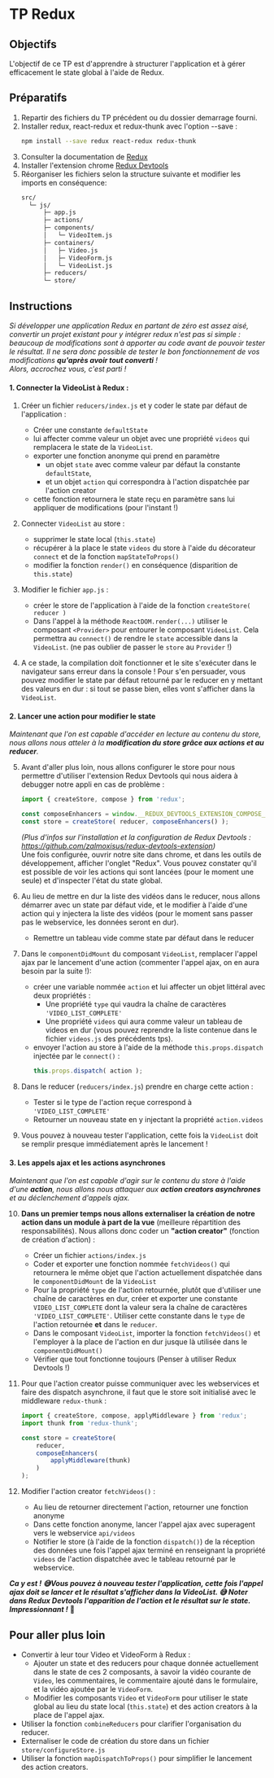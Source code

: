 # TP Redux

## Objectifs

L'objectif de ce TP est d'apprendre à structurer l'application et à gérer efficacement le state global à l'aide de Redux.

## Préparatifs
1. Repartir des fichiers du TP précédent ou du dossier demarrage fourni.
1. Installer redux, react-redux et redux-thunk avec l'option --save :
	```bash
	npm install --save redux react-redux redux-thunk
	```
1. Consulter la documentation de [Redux](http://redux.js.org/#documentation)
1. Installer l'extension chrome [Redux Devtools](https://chrome.google.com/webstore/detail/redux-devtools/lmhkpmbekcpmknklioeibfkpmmfibljd)
1. Réorganiser les fichiers selon la structure suivante et modifier les imports en conséquence:
	```bash
	src/
	  └─ js/
	      ├─ app.js
	      ├─ actions/
	      ├─ components/
	      │   └─ VideoItem.js
	      ├─ containers/
	      │   ├─ Video.js
	      │   ├─ VideoForm.js
	      │   └─ VideoList.js
	      ├─ reducers/
	      └─ store/
	```

## Instructions
*Si développer une application Redux en partant de zéro est assez aisé, convertir un projet existant pour y intégrer redux n'est pas si simple : beaucoup de modifications sont à apporter au code avant de pouvoir tester le résultat. Il ne sera donc possible de tester le bon fonctionnement de vos modifications **qu'après avoir tout converti** ! <br>Alors, accrochez vous, c'est parti !*

#### 1. Connecter la VideoList à Redux :

1. Créer un fichier `reducers/index.js` et y coder le state par défaut de l'application :
	+ Créer une constante `defaultState`
	+ lui affecter comme valeur un objet avec une propriété `videos` qui remplacera le state de la `VideoList`.
	+ exporter une fonction anonyme qui prend en paramètre
		* un objet `state` avec comme valeur par défaut la constante `defaultState`,
		* et un objet `action` qui correspondra à l'action dispatchée par l'action creator
	+ cette fonction retournera le state reçu en paramètre sans lui appliquer de modifications (pour l'instant !)

2. Connecter `VideoList` au store :
	+ supprimer le state local (`this.state`)
	+ récupérer à la place le state `videos` du store à l'aide du décorateur `connect` et de la fonction `mapStateToProps()`
	+ modifier la fonction `render()` en conséquence (disparition de `this.state`)

3. Modifier le fichier `app.js` :
	+ créer le store de l'application à l'aide de la fonction `createStore( reducer )`
	+ Dans l'appel à la méthode `ReactDOM.render(...)` utiliser le composant `<Provider>` pour entourer le composant `VideoList`. Cela permettra au `connect()` de rendre le `state` accessible dans la `VideoList`. (ne pas oublier de passer le `store` au `Provider` !)

4. A ce stade, la compilation doit fonctionner et le site s'exécuter dans le navigateur sans erreur dans la console ! Pour s'en persuader, vous pouvez modifier le state par défaut retourné par le reducer en y mettant des valeurs en dur : si tout se passe bien, elles vont s'afficher dans la `VideoList`.

#### 2. Lancer une action pour modifier le state
*Maintenant que l'on est capable d'accéder en lecture au contenu du store, nous allons nous atteler à la **modification du store grâce aux actions et au reducer**.*

5. Avant d'aller plus loin, nous allons configurer le store pour nous permettre d'utiliser l'extension Redux Devtools qui nous aidera à debugger notre appli en cas de problème :
	```js
	import { createStore, compose } from 'redux';

	const composeEnhancers = window.__REDUX_DEVTOOLS_EXTENSION_COMPOSE__ || compose;
	const store = createStore( reducer, composeEnhancers() );
	```
	*(Plus d'infos sur l'installation et la configuration de Redux Devtools : https://github.com/zalmoxisus/redux-devtools-extension)*<br>
	Une fois configurée, ouvrir notre site dans chrome, et dans les outils de développement, afficher l'onglet "Redux". Vous pouvez constater qu'il est possible de voir les actions qui sont lancées (pour le moment une seule) et d'inspecter l'état du state global.

6. Au lieu de mettre en dur la liste des vidéos dans le reducer, nous allons démarrer avec un state par défaut vide, et le modifier à l'aide d'une action qui y injectera la liste des vidéos (pour le moment sans passer pas le webservice, les données seront en dur). <br>
	+ Remettre un tableau vide comme state par défaut dans le reducer

7. Dans le `componentDidMount` du composant `VideoList`, remplacer l'appel ajax par le lancement d'une action (commenter l'appel ajax, on en aura besoin par la suite !):
	+ créer une variable nommée `action` et lui affecter un objet littéral avec deux propriétés :
		* Une propriété `type` qui vaudra la chaîne de caractères `'VIDEO_LIST_COMPLETE'`
		* Une propriété `videos` qui aura comme valeur un tableau de videos en dur (vous pouvez reprendre la liste contenue dans le fichier `videos.js` des précédents tps).
	+ envoyer l'action au store à l'aide de la méthode `this.props.dispatch` injectée par le `connect()` :
  		```js
		this.props.dispatch( action );
		```

8. Dans le reducer (`reducers/index.js`) prendre en charge cette action :
	+ Tester si le type de l'action reçue correspond à `'VIDEO_LIST_COMPLETE'`
	+ Retourner un nouveau state en y injectant la propriété `action.videos`

9. Vous pouvez à nouveau tester l'application, cette fois la `VideoList` doit se remplir presque immédiatement après le lancement !


#### 3. Les appels ajax et les actions asynchrones
*Maintenant que l'on est capable d'agir sur le contenu du store à l'aide d'une **action**, nous allons nous attaquer aux **action creators asynchrones** et au déclenchement d'appels ajax.*

10. **Dans un premier temps nous allons externaliser la création de notre action dans un module à part de la vue** (meilleure répartition des responsabilités). Nous allons donc coder un **"action creator"** (fonction de création d'action) :
	+ Créer un fichier `actions/index.js`
	+ Coder et exporter une fonction nommée `fetchVideos()` qui retournera le même objet que l'action actuellement dispatchée dans le `componentDidMount` de la `VideoList`
	+ Pour la propriété `type` de l'action retournée, plutôt que d'utiliser une chaîne de caractères en dur, créer et exporter une constante `VIDEO_LIST_COMPLETE` dont la valeur sera la chaîne de caractères `'VIDEO_LIST_COMPLETE'`. Utiliser cette constante dans le `type` de l'action retournée **et** dans le `reducer`.
	+ Dans le composant `VideoList`, importer la fonction `fetchVideos()` et l'employer à la place de l'action en dur jusque là utilisée dans le `componentDidMount()`
	+ Vérifier que tout fonctionne toujours (Penser à utiliser Redux Devtools !)

11. Pour que l'action creator puisse communiquer avec les webservices et faire des dispatch asynchrone, il faut que le store soit initialisé avec le middleware `redux-thunk` :
	```js
	import { createStore, compose, applyMiddleware } from 'redux';
	import thunk from 'redux-thunk';

	const store = createStore(
		reducer,
		composeEnhancers(
			applyMiddleware(thunk)
		)
	);
    ```
12. Modifier l'action creator `fetchVideos()` :
	+ Au lieu de retourner directement l'action, retourner une fonction anonyme
	+ Dans cette fonction anonyme, lancer l'appel ajax avec superagent vers le webservice `api/videos`
	+ Notifier le store (à l'aide de la fonction `dispatch()`) de la réception des données une fois l'appel ajax terminé en renseignant la propriété `videos` de l'action dispatchée avec le tableau retourné par le webservice.

***Ca y est ! :sweat_smile:Vous pouvez à nouveau tester l'application, cette fois l'appel ajax doit se lancer et le résultat s'afficher dans la VideoList. :sweat_smile: Noter dans Redux Devtools l'apparition de l'action et le résultat sur le state.<br> Impressionnant !*** :beers:

## Pour aller plus loin
- Convertir à leur tour Video et VideoForm à Redux :
	+ Ajouter un state et des reducers pour chaque donnée actuellement dans le state de ces 2 composants, à savoir la vidéo courante de `Video`, les commentaires, le commentaire ajouté dans le formulaire, et la vidéo ajoutée par le `VideoForm`.
	+ Modifier les composants `Video` et `VideoForm` pour utiliser le state global au lieu du state local (`this.state`) et des action creators à la place de l'appel ajax.
- Utiliser la fonction `combineReducers` pour clarifier l'organisation du reducer.
- Externaliser le code de création du store dans un fichier `store/configureStore.js`
- Utiliser la fonction `mapDispatchToProps()` pour simplifier le lancement des action creators.
